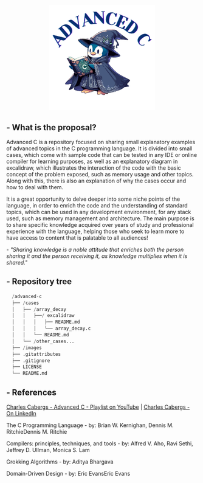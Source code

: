 
<p align="center">
  <img src="images/advanced_c_logo.svg" alt="advanced c" style="width: 55%; border: none;"/>
</p>

## - What is the proposal?

Advanced C is a repository focused on sharing small explanatory examples of advanced topics in the C programming language. It is divided into small cases, which come with sample code that can be tested in any IDE or online compiler for learning purposes, as well as an explanatory diagram in excalidraw, which illustrates the interaction of the code with the basic concept of the problem exposed, such as memory usage and other topics. Along with this, there is also an explanation of why the cases occur and how to deal with them.

It is a great opportunity to delve deeper into some niche points of the language, in order to enrich the code and the understanding of standard topics, which can be used in any development environment, for any stack used, such as memory management and architecture. The main purpose is to share specific knowledge acquired over years of study and professional experience with the language, helping those who seek to learn more to have access to content that is palatable to all audiences!

*- "Sharing knowledge is a noble attitude that enriches both the person sharing it and the person receiving it, as knowledge multiplies when it is shared."*

## - Repository tree


```python
  /advanced-c
  ├── /cases
  │   ├── /array_decay
  │   │   ├──/ excalidraw
  │   │   │   ├── README.md
  │   │   │   └── array_decay.c
  │   │   └── README.md
  │   └── /other_cases...
  ├── /images
  ├── .gitattributes
  ├── .gitignore
  ├── LICENSE
  └── README.md
```

## - References

[Charles Cabergs - Advanced C - Playlist on YouTube](https://www.youtube.com/watch?v=g7CCaRwRVBQ&list=PL71Y0EmrppR0KyZvQWj63040UEzKQU7n8) | [Charles Cabergs - On LinkedIn](https://www.linkedin.com/in/charles-cabergs/)



The C Programming Language - by: Brian W. Kernighan, 
Dennis M. RitchieDennis M. Ritchie

Compilers: principles, techniques, and tools - by: Alfred V. Aho, Ravi Sethi, Jeffrey D. Ullman, Monica S. Lam

Grokking Algorithms - by: Aditya Bhargava

Domain-Driven Design - by: Eric EvansEric Evans

